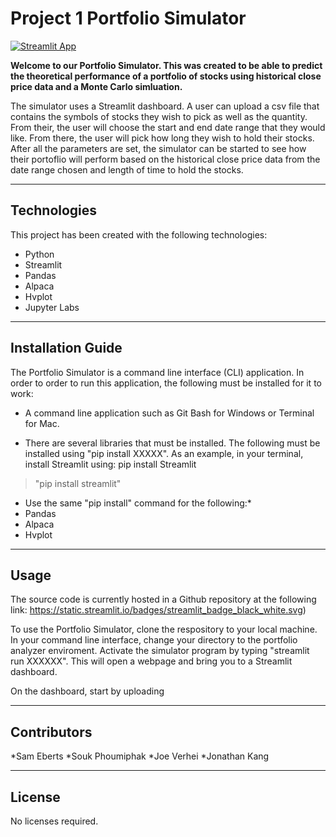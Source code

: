 # Project 1 Portfolio Simulator

[![Streamlit App](https://static.streamlit.io/badges/streamlit_badge_black_white.svg)](https://streamlit.io/) 


**Welcome to our Portfolio Simulator. This was created to be able to predict the theoretical performance
of a portfolio of stocks using historical close price data and a Monte Carlo simluation.**

The simulator uses a Streamlit dashboard. A user can upload a csv file that contains the symbols of stocks they wish to pick
as well as the quantity. From their, the user will choose the start and end date range that they would like. From there, the 
user will pick how long they wish to hold their stocks. After all the parameters are set, the simulator can be started to see 
how their portoflio will perform based on the historical close price data from the date range chosen and length of time to hold
the stocks.

---

## Technologies
This project has been created with the following technologies:
* Python
* Streamlit
* Pandas
* Alpaca
* Hvplot
* Jupyter Labs

---

## Installation Guide

The Portfolio Simulator is a command line interface (CLI) application. In order to order to run this application, the following must be installed for it to work:

* A command line application such as Git Bash for Windows or Terminal for Mac.

* There are several libraries that must be installed. The following must be installed using "pip install XXXXX". As an example, in
your terminal, install Streamlit using: pip install Streamlit
> "pip install streamlit"

* Use the same "pip install" command for the following:*
* Pandas
* Alpaca
* Hvplot


---

## Usage

The source code is currently hosted in a Github repository at the following link: 
https://static.streamlit.io/badges/streamlit_badge_black_white.svg)

To use the Portfolio Simulator, clone the respository to your local machine. In your command line interface, change your directory to the portfolio analyzer enviroment.
Activate the simulator program by typing "streamlit run XXXXXX". This will open a webpage and bring you to a Streamlit dashboard.

On the dashboard, start by uploading


---

## Contributors
*Sam Eberts 
*Souk Phoumiphak 
*Joe Verhei 
*Jonathan Kang

---

## License

No licenses required.
